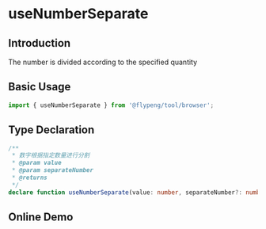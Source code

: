 # useNumberSeparate

## Introduction

The number is divided according to the specified quantity

## Basic Usage

```ts
import { useNumberSeparate } from '@flypeng/tool/browser';
```

## Type Declaration

```ts
/**
 * 数字根据指定数量进行分割
 * @param value
 * @param separateNumber
 * @returns
 */
declare function useNumberSeparate(value: number, separateNumber?: number = 3): string;
```

## Online Demo

<preview path="./index.vue" title="useNumberSeparate" description="The number is divided according to the specified quantity"></preview>
